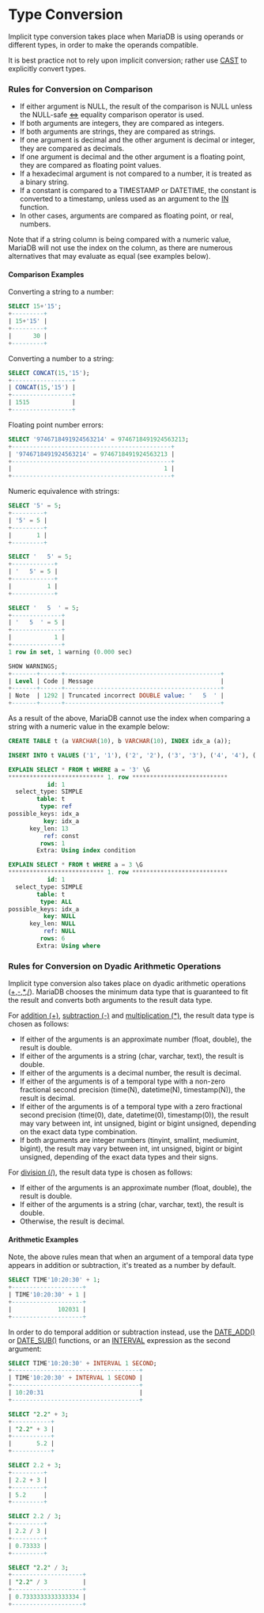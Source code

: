 # Type Conversion

Implicit type conversion takes place when MariaDB is using operands or different types, in order to make the operands compatible.

It is best practice not to rely upon implicit conversion; rather use [CAST](/built-in-functions/string-functions/cast) to explicitly convert types.

### Rules for Conversion on Comparison

- If  either argument is NULL, the result of the comparison is NULL unless the NULL-safe [&lt;=&gt;](/sql-statements-structure/operators/comparison-operators/null-safe-equal) equality comparison operator is used.
- If both arguments are integers, they are compared as integers.
- If both arguments are strings, they are compared as strings.
- If one argument is decimal and the other argument is decimal or integer, they are compared as decimals.
- If one argument is decimal and the other argument is a floating point, they are compared as floating point values.
- If a hexadecimal argument is not compared to a number, it is treated as a binary string.
- If a constant is compared to a TIMESTAMP or DATETIME, the constant is converted to a timestamp, unless used as an argument to the [IN](/sql-statements-structure/operators/comparison-operators/in) function.
- In other cases, arguments are compared as floating point, or real, numbers.

Note that if a string column is being compared with a numeric value, MariaDB will not use the index on the column, as there are numerous alternatives that may evaluate as equal (see examples below).

#### Comparison Examples

Converting a string to a number:

```sql
SELECT 15+'15';
+---------+
| 15+'15' |
+---------+
|      30 |
+---------+
```

Converting a number to a string:

```sql
SELECT CONCAT(15,'15');
+-----------------+
| CONCAT(15,'15') |
+-----------------+
| 1515            |
+-----------------+
```

Floating point number errors:

```sql
SELECT '9746718491924563214' = 9746718491924563213;
+---------------------------------------------+
| '9746718491924563214' = 9746718491924563213 |
+---------------------------------------------+
|                                           1 |
+---------------------------------------------+
```

Numeric equivalence with strings:

```sql
SELECT '5' = 5;
+---------+
| '5' = 5 |
+---------+
|       1 |
+---------+

SELECT '   5' = 5;
+------------+
| '   5' = 5 |
+------------+
|          1 |
+------------+

SELECT '   5  ' = 5;
+--------------+
| '   5  ' = 5 |
+--------------+
|            1 |
+--------------+
1 row in set, 1 warning (0.000 sec)

SHOW WARNINGS;
+-------+------+--------------------------------------------+
| Level | Code | Message                                    |
+-------+------+--------------------------------------------+
| Note  | 1292 | Truncated incorrect DOUBLE value: '   5  ' |
+-------+------+--------------------------------------------+
```

As a result of the above, MariaDB cannot use the index when comparing a string with a numeric value in the example below:

```sql
CREATE TABLE t (a VARCHAR(10), b VARCHAR(10), INDEX idx_a (a));

INSERT INTO t VALUES ('1', '1'), ('2', '2'), ('3', '3'), ('4', '4'), ('5', '5'), ('1', '5');

EXPLAIN SELECT * FROM t WHERE a = '3' \G
*************************** 1. row ***************************
           id: 1
  select_type: SIMPLE
        table: t
         type: ref
possible_keys: idx_a
          key: idx_a
      key_len: 13
          ref: const
         rows: 1
        Extra: Using index condition

EXPLAIN SELECT * FROM t WHERE a = 3 \G
*************************** 1. row ***************************
           id: 1
  select_type: SIMPLE
        table: t
         type: ALL
possible_keys: idx_a
          key: NULL
      key_len: NULL
          ref: NULL
         rows: 6
        Extra: Using where
```

### Rules for Conversion on Dyadic Arithmetic Operations

Implicit type conversion also takes place on dyadic arithmetic operations ([+](/built-in-functions/numeric-functions/addition-operator),[-](/sql-statements-structure/operators/arithmetic-operators/subtraction-operator-),[*](/built-in-functions/numeric-functions/multiplication-operator),[/](/built-in-functions/numeric-functions/division-operator)).  MariaDB chooses the minimum data type that is guaranteed to fit the result and converts both arguments to the result data type.

For [addition (+)](/built-in-functions/numeric-functions/addition-operator), [subtraction (-)](/sql-statements-structure/operators/arithmetic-operators/subtraction-operator-) and [multiplication (*)](/built-in-functions/numeric-functions/multiplication-operator), the result data type is chosen as follows:

- If either of the arguments is an approximate number (float, double), the result is double.
- If either of the arguments is a string (char, varchar, text), the result is double.
- If either of the arguments is a decimal number, the result is decimal.
- If either of the arguments is of a temporal type with a non-zero fractional second precision (time(N), datetime(N), timestamp(N)), the result is decimal.
- If either of the arguments is of a temporal type with a zero fractional second precision (time(0), date, datetime(0), timestamp(0)), the result may vary between int, int unsigned, bigint or bigint unsigned, depending on the exact data type combination.
- If both arguments are integer numbers (tinyint, smallint, mediumint, bigint), the result may vary between int, int unsigned, bigint or bigint unsigned, depending of the exact data types and their signs.

For [division (/)](/built-in-functions/numeric-functions/division-operator), the result data type is chosen as follows:

- If either of the arguments is an approximate number (float, double), the result is double.
- If either of the arguments is a string (char, varchar, text), the result is double.
- Otherwise, the result is decimal.

#### Arithmetic Examples

Note, the above rules mean that when an argument of a temporal data type appears in addition or subtraction, it's treated as a number by default.

```sql
SELECT TIME'10:20:30' + 1;
+--------------------+
| TIME'10:20:30' + 1 |
+--------------------+
|             102031 |
+--------------------+
```

In order to do temporal addition or subtraction instead, use the [DATE_ADD()](/built-in-functions/date-time-functions/date_add) or [DATE_SUB()](/built-in-functions/date-time-functions/date_sub) functions, or an [INTERVAL](/built-in-functions/date-time-functions/date-and-time-units) expression as the second argument:

```sql
SELECT TIME'10:20:30' + INTERVAL 1 SECOND;
+------------------------------------+
| TIME'10:20:30' + INTERVAL 1 SECOND |
+------------------------------------+
| 10:20:31                           |
+------------------------------------+
```

```sql
SELECT "2.2" + 3;
+-----------+
| "2.2" + 3 |
+-----------+
|       5.2 |
+-----------+

SELECT 2.2 + 3;
+---------+
| 2.2 + 3 |
+---------+
| 5.2     |
+---------+

SELECT 2.2 / 3;
+---------+
| 2.2 / 3 |
+---------+
| 0.73333 |
+---------+

SELECT "2.2" / 3;
+--------------------+
| "2.2" / 3          |
+--------------------+
| 0.7333333333333334 |
+--------------------+
```